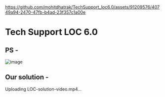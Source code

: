 
https://github.com/mohitdhatrak/TechSupport_loc6.0/assets/91209576/40749a94-2470-47fb-b4ad-23f357c1a00e
# Tech Support LOC 6.0

## PS -

![image](https://github.com/mohitdhatrak/TechSupport_loc6.0/assets/91209576/fae0aff0-9db3-4b3f-b21a-d90bbed56429)

## Our solution -

Uploading LOC-solution-video.mp4…
